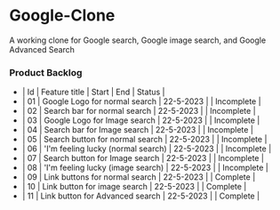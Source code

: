 # Google-Clone
A working clone for Google search, Google image search, and Google Advanced Search
### Product Backlog

- | Id | Feature title                        | Start      |     End   |   Status    |
- | 01 | Google Logo for normal search        | 22-5-2023  |           |  Incomplete |
- | 02 | Search bar for normal search         | 22-5-2023  |           |  Incomplete |
- | 03 | Google Logo for Image search         | 22-5-2023  |           |  Incomplete |
- | 04 | Search bar for Image search          | 22-5-2023  |           |  Incomplete |
- | 05 | Search button for normal search      | 22-5-2023  |           |  Incomplete |
- | 06 | 'I'm feeling lucky (normal search)   | 22-5-2023  |           |  Incomplete |
- | 07 | Search button for Image search       | 22-5-2023  |           |  Incomplete |
- | 08 | 'I'm feeling lucky (image search)    | 22-5-2023  |           |  Incomplete |
- | 09 | Link buttons for normal search       | 22-5-2023  |           |  Complete   |
- | 10 | Link button for image search         | 22-5-2023  |           |  Complete   |
- | 11 | Link button for Advanced search      | 22-5-2023  |           |  Complete   |